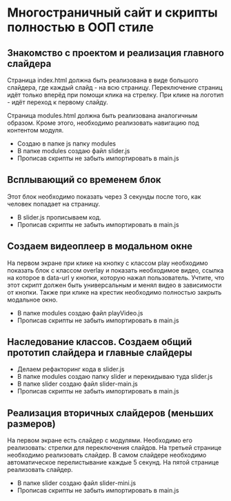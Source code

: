 # Многостраничный сайт и скрипты полностью в ООП стиле

## Знакомство с проектом и реализация главного слайдера
Страница index.html должна быть реализована в виде большого слайдера, где каждый слайд - на всю страницу. Переключение страниц идёт только вперёд при помощи клика на стрелку. При клике на логотип - идёт переход к первому слайду.

Страница modules.html должна быть реализована аналогичным образом. Кроме этого, необходимо реализовать навигацию под контентом модуля.

- Создаю в папке js папку modules
- В папке modules создаю файл slider.js
- Прописав скрипты не забыть импортировать в main.js

## Всплывающий со временем блок
Этот блок необходимо показать через 3 секунды после того, как человек попадает на страницу.

- В slider.js прописываем код.
- Прописав скрипты не забыть импортировать в main.js

## Создаем видеоплеер в модальном окне
На первом экране при клике на кнопку с классом play необходимо показать блок с классом overlay и показать необходимое видео, ссылка на которое в data-url у кнопки, которую нажал пользователь. Учтите, что этот скрипт должен быть универсальным и менял видео в зависимости от кнопки. Также при клике на крестик необходимо полностью закрыть модальное окно.

- В папке modules создаю файл playVideo.js
- Прописав скрипты не забыть импортировать в main.js

## Наследование классов. Создаем общий прототип слайдера и главные слайдеры

- Делаем рефакторинг кода в slider.js
- В папке modules создаю папку slider и перекидываю туда slider.js
- В папке slider создаю файл slider-main.js
- Прописав скрипты не забыть импортировать в main.js

## Реализация вторичных слайдеров (меньших размеров)
На первом экране есть слайдер с модулями. Необходимо его реализовать: стрелки для переключения слайдов.
На третьей странице необходимо реализовать слайдер. В самом слайдере необходимо автоматическое перелистывание каждые 5 секунд.
На пятой странице реализовать слайдер.

- В папке slider создаю файл slider-mini.js
- Прописав скрипты не забыть импортировать в main.js